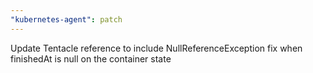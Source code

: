 ```yaml
---
"kubernetes-agent": patch
---
```


Update Tentacle reference to include NullReferenceException fix when finishedAt is null on the container state
